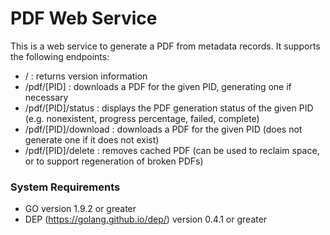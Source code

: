 # PDF Web Service

This is a web service to generate a PDF from metadata records.
It supports the following endpoints:

* / : returns version information
* /pdf/[PID] : downloads a PDF for the given PID, generating one if necessary
* /pdf/[PID]/status : displays the PDF generation status of the given PID (e.g. nonexistent, progress percentage, failed, complete)
* /pdf/[PID]/download : downloads a PDF for the given PID (does not generate one if it does not exist)
* /pdf/[PID]/delete : removes cached PDF (can be used to reclaim space, or to support regeneration of broken PDFs)

### System Requirements

* GO version 1.9.2 or greater
* DEP (https://golang.github.io/dep/) version 0.4.1 or greater

